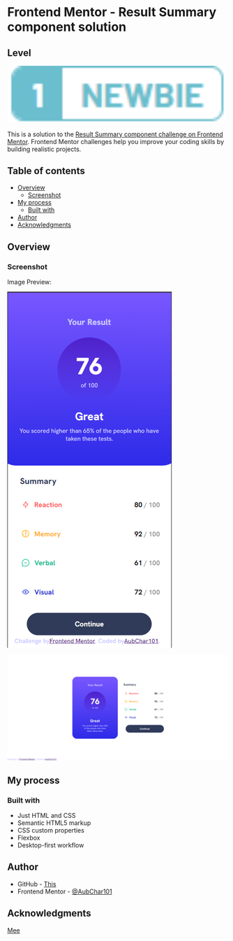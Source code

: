 # Frontend Mentor - Result Summary component solution

## Level

<img src="./level.png" width="500px"></img>

This is a solution to the [Result Summary component challenge on Frontend Mentor](hthttps://www.frontendmentor.io/challenges/results-summary-component-CE_K6s0maV). Frontend Mentor challenges help you improve your coding skills by building realistic projects.

## Table of contents

- [Overview](#overview)
  - [Screenshot](#screenshot)
- [My process](#my-process)
  - [Built with](#built-with)
- [Author](#author)
- [Acknowledgments](#acknowledgments)

## Overview

### Screenshot

Image Preview:

![Mobile](./ScreenshotMobile.png)

![Desktop](./ScreenshotDesktop.png)

## My process

### Built with

- Just HTML and CSS
- Semantic HTML5 markup
- CSS custom properties
- Flexbox
- Desktop-first workflow

## Author

- GitHub - [This](#author)
- Frontend Mentor - [@AubChar101](https://www.frontendmentor.io/profile/AubChar101)

## Acknowledgments

[Mee](#author)
